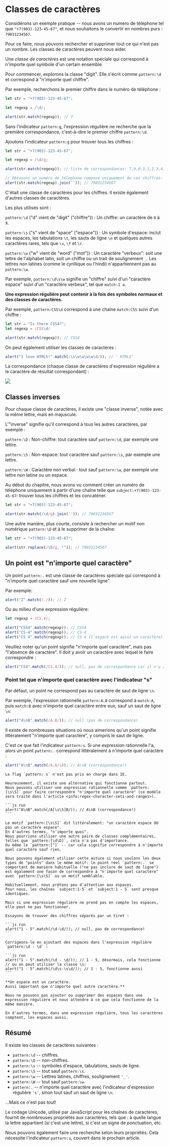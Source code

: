 # Classes de caractères

Considérons un exemple pratique -- nous avons un numero de téléphone tel que `"+7(903)-123-45-67"`, et nous souhaitons le convertir en nombres purs : `79031234567`.

Pour ce faire, nous pouvons rechercher et supprimer tout ce qui n'est pas un nombre.
Les classes de caractères peuvent nous aider.

Une *classe de caractères* est une notation spéciale qui correspond à n'importe quel symbole d'un certain ensemble.

Pour commencer, explorons la classe "digit".
Elle s'écrit comme `pattern:\d` et correspond à "n'importe quel chiffre".

Par exemple, recherchons le premier chiffre dans le numéro de téléphone :

```js run
let str = "+7(903)-123-45-67";

let regexp = /\d/;

alert(str.match(regexp)); // 7
```

Sans l'indicateur `pattern:g`, l'expression régulière ne recherche que la première correspondance, c'est-à-dire le premier chiffre `pattern:\d`.

Ajoutons l'indicateur `pattern:g` pour trouver tous les chiffres :

```js run
let str = "+7(903)-123-45-67";

let regexp = /\d/g;

alert(str.match(regexp)); // liste de correspondances: 7,9,0,3,1,2,3,4,5,6,7

// Obtenons un numéro de télephone composé uniquement de ces chiffres:
alert(str.match(regexp).join('')); // 79031234567
```

C'était une classe de caractères pour les chiffres.
Il existe également d'autres classes de caractères.

Les plus utilisés sont :

`pattern:\d` ("d" vient de "digit" ("chiffre"))
: Un chiffre: un caractère de `0` à `9`.

`pattern:\s` ("s" vient de "space" ("espace"))
: Un symbole d'espace: inclut les espaces, les tabulations `\t`, les sauts de ligne `\n` et quelques autres caractères rares, tels que `\v`, `\f` et `\r`.

`pattern:\w` ("w" vient de "word" ("mot"))
: Un caractère "verbeux": soit une lettre de l'alphabet latin, soit un chiffre ou un trait de soulignement `_`.
Les lettres non latines (comme le cyrillique ou l'hindi) n'appartiennent pas au `pattern:\w`.

Par exemple, `pattern:\d\s\w` signifie un "chiffre" suivi d'un "caractère espace" suivi d'un "caractère verbeux", tel que `match:1 a`.

**Une expression régulière peut contenir à la fois des symboles normaux et des classes de caractères.**

Par exemple, `pattern:CSS\d` correspond à une chaîne `match:CSS` suivi d'un chiffre :

```js run
let str = "Is there CSS4?";
let regexp = /CSS\d/

alert(str.match(regexp)); // CSS4
```

On peut également utiliser les classes de caractères :

```js run
alert("I love HTML5!".match(/\s\w\w\w\w\d/)); // ' HTML5'
```

La correspondance (chaque classe de caractères d'expression régulière a le caractère de résultat correspondant) :

![](love-html5-classes.svg)

## Classes inverses

Pour chaque classe de caractères, il existe une "classe inverse", notée avec la même lettre, mais en majuscule.

L'"inverse" signifie qu'il correspond à tous les autres caractères, par exemple :

`pattern:\D`
: Non-chiffre: tout caractère sauf `pattern:\d`, par exemple une lettre.

`pattern:\S`
: Non-espace: tout caractère sauf `pattern:\s`, par exemple une lettre.

`pattern:\W`
: Caractère non verbal : tout sauf `pattern:\w`, par exemple une lettre non latine ou un espace.

Au début du chapitre, nous avons vu comment créer un numéro de téléphone uniquement à partir d'une chaîne telle que `subject:+7(903)-123-45-67`: trouver tous les chiffres et les concaténer.

```js run
let str = "+7(903)-123-45-67";

alert(str.match(/\d/g).join('')); // 79031234567
```

Une autre manière, plus courte, consiste à rechercher un motif non numérique `pattern:\D` et à le supprimer de la chaîne:

```js run
let str = "+7(903)-123-45-67";

alert(str.replace(/\D/g, "")); // 79031234567
```

## Un point est "n'importe quel caractère"

Un point `pattern:.` est une classe de caractères spéciale qui correspond à "n'importe quel caractère sauf une nouvelle ligne".

Par exemple:

```js run
alert("Z".match(/./)); // Z
```

Ou au milieu d'une expression régulière:

```js run
let regexp = /CS.4/;

alert("CSS4".match(regexp)); // CSS4
alert("CS-4".match(regexp)); // CS-4
alert("CS 4".match(regexp)); // CS 4 (l'espace est aussi un caractère)
```

Veuillez noter qu'un point signifie "n'importe quel caractère", mais pas "l'absence de caractère".
Il doit y avoir un caractère avec lequel le faire correspondre :

```js run
alert("CS4".match(/CS.4/)); // null, pas de correspondance car il n'y a pas de caractère pour le point
```

### Point tel que n'importe quel caractère avec l'indicateur "s"

Par défaut, un point ne correspond pas au caractère de saut de ligne `\n`.

Par exemple, l'expression rationnelle `pattern:A.B` correspond à `match:A`, puis `match:B` avec n'importe quel caractère entre eux, sauf un saut de ligne `\n`:

```js run
alert("A\nB".match(/A.B/)); // null (pas de correspondance)
```

Il existe de nombreuses situations où nous aimerions qu'un point signifie littéralement "n'importe quel caractère", y compris le saut de ligne.

C'est ce que fait l'indicateur `pattern:s`.
Si une expression rationnelle l'a, alors un point `pattern:.` correspond littéralement à n'importe quel caractère :

```js run
alert("A\nB".match(/A.B/s)); // A\nB (correspondance!)
```

````warn header="Non pris en charge par IE"
Le flag `pattern: s` n'est pas pris en charge dans IE.

Heureusement, il existe une alternative qui fonctionne partout.
Nous pouvons utiliser une expression rationnelle comme `pattern:[\s\S]` pour faire correspondre "n'importe quel caractère" (ce modèle sera traité dans l'article <info:regex-character-sets-and-ranges>).

```js run
alert("A\nB".match(/A[\s\S]B/)); // A\nB (correspondance!)
```

Le motif `pattern:[\s\S]` dit littéralement: "un caractère espace OU pas un caractère espace".
En d'autres termes, "n'importe quoi".
Nous pourrions utiliser une autre paire de classes complémentaires, telles que `pattern:[\d\D]`, cela n'a pas d'importance.
Ou même le `pattern:[^]` -- car cela signifie correspondre à n'importe quel caractère sauf rien.

Nous pouvons également utiliser cette astuce si nous voulons les deux types de "points" dans le même motif: le point réel `pattern:.` se comportant de manière habituelle ("ne pas inclure de saut de ligne") est également une facon de correspondre à "n'importe quel caractère" avec `pattern:[\s\S]` ou un motif semblable.
````

````warn header="Faites attention aux espaces"
Habituellement, nous prêtons peu d'attention aux espaces.
Pour nous, les chaînes `subject:1-5` et `subject:1 - 5` sont presque identiques.

Mais si une expression régulière ne prend pas en compte les espaces, elle peut ne pas fonctionner.

Essayons de trouver des chiffres séparés par un tiret :

```js run
alert("1 - 5".match(/\d-\d/)); // null, pas de correspondance!
```

Corrigeons-le en ajoutant des espaces dans l'expression régulière `pattern:\d - \d` :

```js run
alert("1 - 5".match(/\d - \d/)); // 1 - 5, désormais, cela fonctionne
// ou on peut utiliser la classe \s:
alert("1 - 5".match(/\d\s-\s\d/)); // 1 - 5, fonctionne aussi
```

**Un espace est un caractère.
Aussi important que n'importe quel autre caractère.**

Nous ne pouvons pas ajouter ou supprimer des espaces dans une expression régulière et nous attendre à ce que cela fonctionne de la même manière.

En d'autres termes, dans une expression régulière, tous les caractères comptent, les espaces aussi.
````

## Résumé

Il existe les classes de caractères suivantes :

- `pattern:\d` -- chiffres.
- `pattern:\D` -- non-chiffres.
- `pattern:\s` -- symboles d'espace, tabulations, sauts de ligne.
- `pattern:\S` -- tout sauf `pattern:\s`.
- `pattern:\w` -- Lettres latines, chiffres, soulignement `'_'`.
- `pattern:\W` -- tout sauf `pattern:\w`.
- `pattern:.` -- n'importe quel caractère avec l'indicateur d'expression régulière `'s'`, sinon tout sauf un saut de ligne `\n`.

...Mais ce n'est pas tout!

Le codage Unicode, utilisé par JavaScript pour les chaînes de caractères, fournit de nombreuses propriétés aux caractères, tels que : à quelle langue la lettre appartient (si c'est une lettre), si c'est un signe de ponctuation, etc.

Nous pouvons également faire une recherche selon leurs propriétés.
Cela nécessite l'indicateur `pattern:u`, couvert dans le prochain article.
